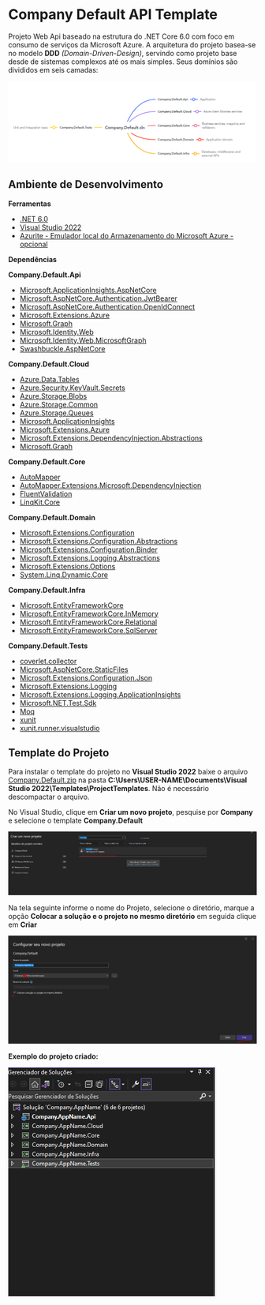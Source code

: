 # Company Default API Template
Projeto Web Api baseado na estrutura do .NET Core 6.0 com foco em consumo de serviços da Microsoft Azure.
A arquitetura do projeto basea-se no modelo **DDD** *(Domain-Driven-Design)*, servindo como projeto base desde de sistemas complexos até os mais simples. Seus domínios são divididos em seis camadas:

![Company Default DDD](https://github.com/angelicaflausino/dotnet-core-6-template/blob/master/Wiki/images/companydefaultDDD.PNG)

## Ambiente de Desenvolvimento

**Ferramentas**

- [.NET 6.0](https://dotnet.microsoft.com/pt-br/download/dotnet/6.0)
- [Visual Studio 2022](https://visualstudio.microsoft.com/pt-br/vs/)
- [Azurite - Emulador local do Armazenamento do Microsoft Azure - opcional](https://learn.microsoft.com/pt-br/azure/storage/common/storage-use-azurite?tabs=visual-studio)

**Dependências**

**Company.Default.Api**
- [Microsoft.ApplicationInsights.AspNetCore](https://www.nuget.org/packages/Microsoft.ApplicationInsights.AspNetCore/2.21.0?_src=template)
- [Microsoft.AspNetCore.Authentication.JwtBearer](https://www.nuget.org/packages/Microsoft.AspNetCore.Authentication.JwtBearer/6.0.12?_src=template#dependencies-body-tab)
- [Microsoft.AspNetCore.Authentication.OpenIdConnect](https://www.nuget.org/packages/Microsoft.AspNetCore.Authentication.OpenIdConnect/6.0.12?_src=template)
- [Microsoft.Extensions.Azure](https://www.nuget.org/packages/Microsoft.Extensions.Azure/1.6.0?_src=template)
- [Microsoft.Graph](https://www.nuget.org/packages/Microsoft.Graph/4.52.0?_src=template)
- [Microsoft.Identity.Web](https://www.nuget.org/packages/Microsoft.Identity.Web/1.25.10?_src=template)
- [Microsoft.Identity.Web.MicrosoftGraph](https://www.nuget.org/packages/Microsoft.Identity.Web.MicrosoftGraph/1.25.10?_src=template)
- [Swashbuckle.AspNetCore](https://www.nuget.org/packages/Swashbuckle.AspNetCore/6.2.3?_src=template)

**Company.Default.Cloud**
- [Azure.Data.Tables](https://www.nuget.org/packages/Azure.Data.Tables/12.7.1?_src=template)
- [Azure.Security.KeyVault.Secrets](https://www.nuget.org/packages/Azure.Security.KeyVault.Secrets/4.4.0?_src=template)
- [Azure.Storage.Blobs](https://www.nuget.org/packages/Azure.Storage.Blobs/12.14.1?_src=template)
- [Azure.Storage.Common](https://www.nuget.org/packages/Azure.Storage.Common/12.13.0?_src=template)
- [Azure.Storage.Queues](https://www.nuget.org/packages/Azure.Storage.Queues/12.12.0?_src=template)
- [Microsoft.ApplicationInsights](https://www.nuget.org/packages/Microsoft.ApplicationInsights/2.21.0?_src=template)
- [Microsoft.Extensions.Azure](https://www.nuget.org/packages/Microsoft.Extensions.Azure/1.6.0?_src=template)
- [Microsoft.Extensions.DependencyInjection.Abstractions](https://www.nuget.org/packages/Microsoft.Extensions.DependencyInjection.Abstractions/7.0.0?_src=template)
- [Microsoft.Graph](https://www.nuget.org/packages/Microsoft.Graph/4.52.0?_src=template)

**Company.Default.Core**
- [AutoMapper](https://www.nuget.org/packages/AutoMapper/12.0.0?_src=template)
- [AutoMapper.Extensions.Microsoft.DependencyInjection](https://www.nuget.org/packages/AutoMapper.Extensions.Microsoft.DependencyInjection/12.0.0?_src=template)
- [FluentValidation](https://www.nuget.org/packages/FluentValidation/11.4.0?_src=template)
- [LinqKit.Core](https://www.nuget.org/packages/LinqKit.Core/1.2.3?_src=template)

**Company.Default.Domain**
- [Microsoft.Extensions.Configuration](https://www.nuget.org/packages/Microsoft.Extensions.Configuration/7.0.0?_src=template)
- [Microsoft.Extensions.Configuration.Abstractions](https://www.nuget.org/packages/Microsoft.Extensions.Configuration.Abstractions/7.0.0?_src=template)
- [Microsoft.Extensions.Configuration.Binder](https://www.nuget.org/packages/Microsoft.Extensions.Configuration.Binder/7.0.3?_src=template)
- [Microsoft.Extensions.Logging.Abstractions](https://www.nuget.org/packages/Microsoft.Extensions.Logging.Abstractions/7.0.0?_src=template)
- [Microsoft.Extensions.Options](https://www.nuget.org/packages/Microsoft.Extensions.Options/7.0.1?_src=template)
- [System.Linq.Dynamic.Core](https://www.nuget.org/packages/System.Linq.Dynamic.Core/1.2.24?_src=template)

**Company.Default.Infra**
- [Microsoft.EntityFrameworkCore](https://www.nuget.org/packages/Microsoft.EntityFrameworkCore/7.0.2?_src=template)
- [Microsoft.EntityFrameworkCore.InMemory](https://www.nuget.org/packages/Microsoft.EntityFrameworkCore.InMemory/7.0.2?_src=template)
- [Microsoft.EntityFrameworkCore.Relational](https://www.nuget.org/packages/Microsoft.EntityFrameworkCore.Relational/7.0.2?_src=template)
- [Microsoft.EntityFrameworkCore.SqlServer](https://www.nuget.org/packages/Microsoft.EntityFrameworkCore.SqlServer/7.0.2?_src=template)

**Company.Default.Tests**
- [coverlet.collector](https://www.nuget.org/packages/coverlet.collector/3.1.2?_src=template)
- [Microsoft.AspNetCore.StaticFiles](https://www.nuget.org/packages/Microsoft.AspNetCore.StaticFiles/2.2.0?_src=template)
- [Microsoft.Extensions.Configuration.Json](https://www.nuget.org/packages/Microsoft.Extensions.Configuration.Json/7.0.0?_src=template)
- [Microsoft.Extensions.Logging](https://www.nuget.org/packages/Microsoft.Extensions.Logging/7.0.0?_src=template)
- [Microsoft.Extensions.Logging.ApplicationInsights](https://www.nuget.org/packages/Microsoft.Extensions.Logging.ApplicationInsights/2.21.0?_src=template)
- [Microsoft.NET.Test.Sdk](https://www.nuget.org/packages/Microsoft.NET.Test.Sdk/17.1.0?_src=template)
- [Moq](https://www.nuget.org/packages/Moq/4.18.4?_src=template)
- [xunit](https://www.nuget.org/packages/xunit/2.4.1?_src=template)
- [xunit.runner.visualstudio](https://www.nuget.org/packages/xunit.runner.visualstudio/2.4.3?_src=template)

## Template do Projeto

Para instalar o template do projeto no **Visual Studio 2022** baixe o arquivo [Company.Default.zip](https://github.com/angelicaflausino/dotnet-core-6-template/blob/master/Template/Company.Default.zip) na pasta **C:\Users\USER-NAME\Documents\Visual Studio 2022\Templates\ProjectTemplates**. Não é necessário descompactar o arquivo.

No Visual Studio, clique em **Criar um novo projeto**, pesquise por **Company** e selecione o template **Company.Default**

![Company Default Template](https://github.com/angelicaflausino/dotnet-core-6-template/blob/master/Wiki/images/companytemplate.PNG)

Na tela seguinte informe o nome do Projeto, selecione o diretório, marque a opção **Colocar a solução e o projeto no mesmo diretório** em seguida clique em **Criar**

![Company Default Project Name](https://github.com/angelicaflausino/dotnet-core-6-template/blob/master/Wiki/images/companyappname.PNG)

**Exemplo do projeto criado:**

![Company App Sample](https://github.com/angelicaflausino/dotnet-core-6-template/blob/master/Wiki/images/companysample.PNG)

